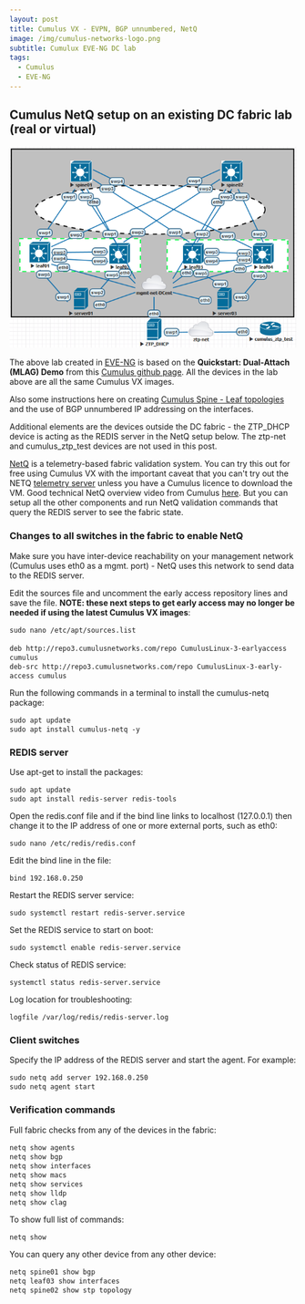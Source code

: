 ```yaml
---
layout: post
title: Cumulus VX - EVPN, BGP unnumbered, NetQ
image: /img/cumulus-networks-logo.png
subtitle: Cumulux EVE-NG DC lab
tags:
  - Cumulus
  - EVE-NG
---
```

## Cumulus NetQ setup on an existing DC fabric lab (real or virtual)

![cumulus-da-mlag-lab](/img/cumulus-DC.png)


The above lab created in [EVE-NG](http://www.eve-ng.net/) is based on the **Quickstart: Dual-Attach (MLAG) Demo** from this [Cumulus github page](https://github.com/CumulusNetworks/cldemo-evpn). All the devices in the lab above are all the same Cumulus VX images.

Also some instructions here on creating [Cumulus Spine - Leaf topologies](https://docs.cumulusnetworks.com/display/VX/Create+a+Two-Leaf%2C+Two-Spine+Topology) and the use of BGP unnumbered IP addressing on the interfaces. 

	
Additional elements are the devices outside the DC fabric - the ZTP_DHCP device is acting as the REDIS server in the NetQ setup below. The ztp-net and cumulus_ztp_test devices are not used in this post.


[NetQ](https://cumulusnetworks.com/products/netq/) is a telemetry-based fabric validation system. You can try this out for free using Cumulus VX with the important caveat that you can't try out the NETQ [telemetry server](https://docs.cumulusnetworks.com/display/NETQ/Getting+Started+with+NetQ) unless you have a Cumulus licence to download the VM. Good technical NetQ overview video from Cumulus [here](https://fast.wistia.net/embed/iframe/qdmi2pag02?seo=false&videoFoam=true). But you can setup all the other components and run NetQ validation commands that query the REDIS server to see the fabric state.


### Changes to all switches in the fabric to enable NetQ

Make sure you have inter-device reachability on your management network (Cumulus uses eth0 as a mgmt. port) - NetQ uses this network to send data to the REDIS server.

Edit the sources file and uncomment the early access repository lines and save the file. **NOTE: these next steps to get early access may no longer be needed if using the latest Cumulus VX images**:

	sudo nano /etc/apt/sources.list

	deb http://repo3.cumulusnetworks.com/repo CumulusLinux-3-earlyaccess cumulus
	deb-src http://repo3.cumulusnetworks.com/repo CumulusLinux-3-early-access cumulus

Run the following commands in a terminal to install the cumulus-netq package:

	sudo apt update
	sudo apt install cumulus-netq -y
	

### REDIS server

Use apt-get to install the packages:

	sudo apt update
	sudo apt install redis-server redis-tools

Open the redis.conf file and if the bind line links to localhost (127.0.0.1) then change it to the IP address of one or more external ports, such as eth0:

	sudo nano /etc/redis/redis.conf
	
Edit the bind line in the file:

	bind 192.168.0.250

Restart the REDIS server service:

	sudo systemctl restart redis-server.service
	
Set the REDIS service to start on boot:

	sudo systemctl enable redis-server.service

Check status of REDIS service:

	systemctl status redis-server.service

Log location for troubleshooting:
	
	logfile /var/log/redis/redis-server.log


### Client switches

Specify the IP address of the REDIS server and start the agent. 
For example:

	sudo netq add server 192.168.0.250
	sudo netq agent start
	

### Verification commands

Full fabric checks from any of the devices in the fabric:

	netq show agents
	netq show bgp
	netq show interfaces
	netq show macs
	netq show services
	netq show lldp
	netq show clag

To show full list of commands:

	netq show 
	
You can query any other device from any other device:

	netq spine01 show bgp
	netq leaf03 show interfaces
	netq spine02 show stp topology
